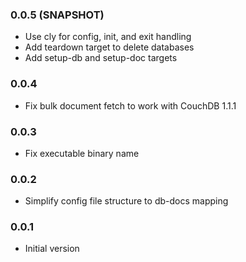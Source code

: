 ### 0.0.5 (SNAPSHOT)
* Use cly for config, init, and exit handling
* Add teardown target to delete databases
* Add setup-db and setup-doc targets

### 0.0.4 
* Fix bulk document fetch to work with CouchDB 1.1.1

### 0.0.3
* Fix executable binary name

### 0.0.2
* Simplify config file structure to db-docs mapping

### 0.0.1
* Initial version
